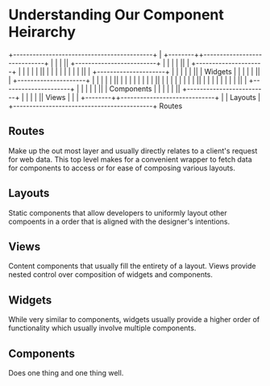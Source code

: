 # Understanding Our Component Heirarchy

+-------------------------------------------+
| +--------++-----------------------------+ |
| |        || +-------------------------+ | |
| |        || | +---------------------+ | | |
| |        || | |                     | | | |
| |        || | +---------------------+ | | |
| |        || | Widgets                 | | |
| |        || | +---------------------+ | | |
| |        || | |                     | | | |
| |        || | |                     | | | |
| |        || | |                     | | | |
| |        || | +---------------------+ | | |
| |        || | Components              | | |
| |        || +-------------------------+ | |
| |        || Views                       | |
| +--------++-----------------------------+ |
| Layouts                                   |
+-------------------------------------------+
  Routes  

## Routes
Make up the out most layer and usually directly
relates to a client's request for web data. This
top level makes for a convenient wrapper to fetch
data for components to access or for ease of 
composing various layouts.

## Layouts
Static components that allow developers to uniformly
layout other compoents in a order that is aligned
with the designer's intentions.

## Views
Content components that usually fill the entirety of a
layout. Views provide nested control over composition of
widgets and components.

## Widgets
While very similar to components, widgets usually provide
a higher order of functionality which usually involve
multiple components.

## Components
Does one thing and one thing well.
